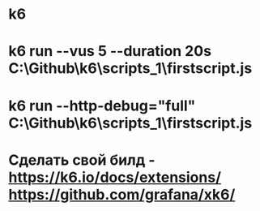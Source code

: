 # k6

# k6 run --vus 5 --duration 20s C:\Github\k6\scripts_1\firstscript.js
# k6 run --http-debug="full" C:\Github\k6\scripts_1\firstscript.js
 
# Сделать свой билд -  https://k6.io/docs/extensions/    https://github.com/grafana/xk6/
